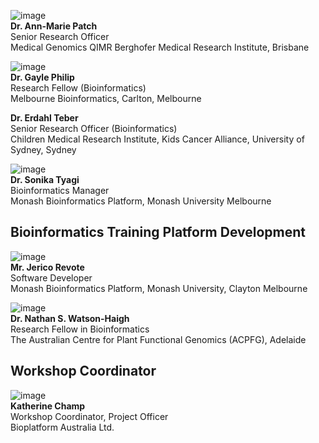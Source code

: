 <!--[image](images/generic.jpg) **NAME**, Position, Affiliation-->
<!--![image](images/Andrews.jpg) **Dr. Dan Andrews** Bioinformatics Fellow, John Curtin School of Medical Research, Australian National University, Canberra   -->

<!--![image](images/Chen.jpg) **Dr. Zhiliang Chen** Postdoctoral Research Associate, The University of New South Wales (UNSW), Sydney  -->

<!--![image](images/Corley.jpg)<br>
**Dr. Susan Corley** <br>
Postdoctoral Research Associate
<br>The University of New South Wales (UNSW), Sydney  -->

<!--![image](images/Deshpande.jpg)<br>
**Dr. Nandan Deshpande** <br>
Postdoctoral Research Associate<br>
The University of New South Wales (UNSW), Sydney <br>  -->

<!--![image](images/Duesing.jpg) **Dr. Konsta Duesing** Research Team Leader - Statistics & Bioinformatics, CSIRO Animal, Food and Health Science, Sydney  -->

<!--![image](images/Field.jpg) <br>
**Dr. Matthew Field** <br>
Senior Research Fellow<br>
Australian National University/James Cook University, Cairns -->

<!--[image](images/Gayevskiy.jpg) **Dr. Velimir Gayevskiy** Translational Bioinformatics Officer, KCCG, Garvan Institute of Medical Research NSW  -->

<!--**Paul Greenfield** <br>
Principal Experimental Scientist<br>
CSIRO, Sydney  <br>

<!--![image](images/Li.jpg) <br>
**Dr. Xi (Sean) Li**<br>
Genomics Bioinformatician<br>
The Australian National University, Canberra  -->


<!--[image](images/McWilliam.jpg) **Mr. Sean McWilliam** Bioinformatics Analyst, CSIRO Agriculture, Brisbane  -->

<!--[image](images/Moncuquet.jpg) **Dr. Philippe Moncuquet** Research Project Officer, Cotton Disease Markers, CSIRO, Canberra-->

<!--![image](images/Moolhuijzen.jpg) <br>
**Dr. Paula Moolhuijzen** <br>
Bioinformatics Analyst<br>
Centre for Crop Disease Management, Curtin University, Perth<br>-->

![image](images/Patch.jpg) <br>
**Dr. Ann-Marie Patch** <br>
Senior Research Officer<br>
 Medical Genomics QIMR Berghofer Medical Research Institute, Brisbane  <br>

![image](images/Philip.jpg) <br>
**Dr. Gayle Philip** <br>
Research Fellow (Bioinformatics)<br>
Melbourne Bioinformatics, Carlton, Melbourne  <br>

<!--[image](images/Seemann.jpg) **A/Prof. Torsten Seemann** Lead Bioinformatician, Melbourne Bioinformatics and MDU-PHL, The University of Melbourne, VIC  -->

<!--[image](images/generic.jpg) **Dr Anna Syme** Bioinformatician, Melbourne Bioinformatics, Melbourne  -->

<!--![image](images/Teber.png) <br>-->
**Dr. Erdahl Teber** <br>
Senior Research Officer (Bioinformatics)<br>
Children Medical Research Institute, Kids Cancer Alliance, University of Sydney, Sydney  <br>

![image](images/Tyagi.jpg) <br>
**Dr. Sonika Tyagi** <br>
Bioinformatics Manager<br>
Monash Bioinformatics Platform, Monash University Melbourne <br>

## Bioinformatics Training Platform Development  

![image](images/Revote.jpg) <br>
**Mr. Jerico Revote** <br>
Software Developer <br>
Monash Bioinformatics Platform, Monash University, Clayton Melbourne  <br>

![image](images/watson-haigh.jpg) <br>
**Dr. Nathan S. Watson-Haigh** <br>
Research Fellow in Bioinformatics<br>
The Australian Centre for Plant Functional Genomics (ACPFG), Adelaide  <br>

<!-- ![image](images/McGrath.jpg) <br>
**Dr. Annette McGrath**
<br>Principal Research Scientist, Team Leader<br>
Life Science Informatics DATA61, CSIRO, Canberra  <br> -->


## Workshop Coordinator
![image](images/Champ.jpg) <br>
**Katherine Champ** <br>
Workshop Coordinator, Project Officer <br>
Bioplatform Australia Ltd.  <br>
